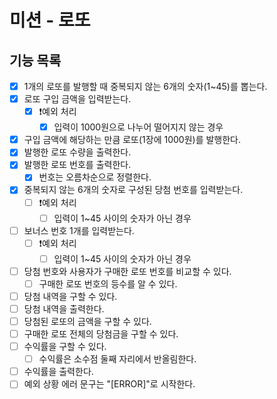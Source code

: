 # 미션 - 로또

## 기능 목록

- [x] 1개의 로또를 발행할 때 중복되지 않는 6개의 숫자(1~45)를 뽑는다.
- [x] 로또 구입 금액을 입력받는다.
  - [x] ❗️예외 처리
    - [x] 입력이 1000원으로 나누어 떨어지지 않는 경우
- [x] 구입 금액에 해당하는 만큼 로또(1장에 1000원)를 발행한다.
- [x] 발행한 로또 수량을 출력한다.
- [x] 발행한 로또 번호를 출력한다.
  - [x] 번호는 오름차순으로 정렬한다.
- [x] 중복되지 않는 6개의 숫자로 구성된 당첨 번호를 입력받는다.
  - [ ] ❗️예외 처리
    - [ ] 입력이 1~45 사이의 숫자가 아닌 경우
- [ ] 보너스 번호 1개를 입력받는다.
  - [ ] ❗️예외 처리
    - [ ] 입력이 1~45 사이의 숫자가 아닌 경우
- [ ] 당첨 번호와 사용자가 구매한 로또 번호를 비교할 수 있다.
  - [ ] 구매한 로또 번호의 등수를 알 수 있다.
- [ ] 당첨 내역을 구할 수 있다.
- [ ] 당첨 내역을 출력한다.
- [ ] 당첨된 로또의 금액을 구할 수 있다.
- [ ] 구매한 로또 전체의 당첨금을 구할 수 있다.
- [ ] 수익률을 구할 수 있다.
  - [ ] 수익률은 소수점 둘째 자리에서 반올림한다.
- [ ] 수익률을 출력한다.
- [ ] 예외 상황 에러 문구는 "[ERROR]"로 시작한다.
